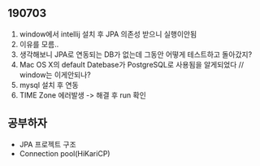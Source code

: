## 190703

1. window에서 intellij 설치 후 JPA 의존성 받으니 실행이안됨
2. 이유를 모름..
3. 생각해보니 JPA로 연동되는 DB가 없는데 그동안 어떻게 테스트하고 돌아갔지?
4. Mac OS X의 default Datebase가 PostgreSQL로 사용됨을 알게되었다 // window는 이게안되나?
5. mysql 설치 후 연동
6. TIME Zone 에러발생 -> 해결 후 run 확인

## 공부하자
- JPA 프로젝트 구조
- Connection pool(HiKariCP)